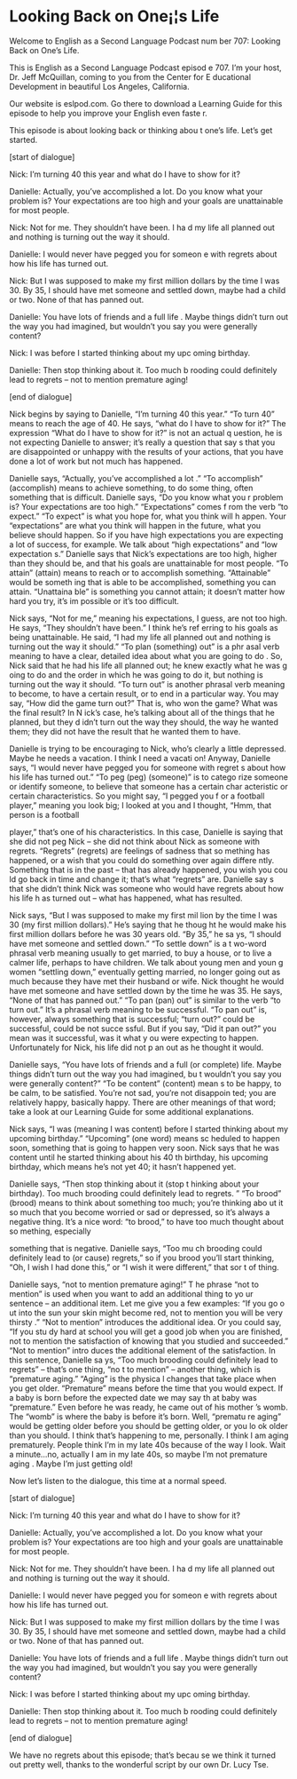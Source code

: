 # Looking Back on One¡¦s Life

Welcome to English as a Second Language Podcast num ber 707: Looking Back on One’s Life.

This is English as a Second Language Podcast episod e 707.  I’m your host, Dr. Jeff McQuillan, coming to you from the Center for E ducational Development in beautiful Los Angeles, California.

Our website is eslpod.com.  Go there to download a Learning Guide for this episode to help you improve your English even faste r.

This episode is about looking back or thinking abou t one’s life.  Let’s get started.

[start of dialogue]

Nick:  I’m turning 40 this year and what do I have to show for it?

Danielle:  Actually, you’ve accomplished a lot.  Do  you know what your problem is?  Your expectations are too high and your goals are unattainable for most people.

Nick:  Not for me.  They shouldn’t have been.  I ha d my life all planned out and nothing is turning out the way it should.

Danielle:  I would never have pegged you for someon e with regrets about how his life has turned out.

Nick:  But I was supposed to make my first million dollars by the time I was 30. By 35, I should have met someone and settled down, maybe had a child or two. None of that has panned out.

Danielle:  You have lots of friends and a full life .  Maybe things didn’t turn out the way you had imagined, but wouldn’t you say you were  generally content?

Nick:  I was before I started thinking about my upc oming birthday.

Danielle:  Then stop thinking about it.  Too much b rooding could definitely lead to regrets – not to mention premature aging!

[end of dialogue]

Nick begins by saying to Danielle, “I’m turning 40 this year.”  “To turn 40” means to reach the age of 40.  He says, “what do I have to show for it?”  The expression “What do I have to show for it?” is not an actual q uestion, he is not expecting Danielle to answer; it’s really a question that say s that you are disappointed or unhappy with the results of your actions, that you have done a lot of work but not much has happened.

Danielle says, “Actually, you’ve accomplished a lot .”  “To accomplish” (accomplish) means to achieve something, to do some thing, often something that is difficult.  Danielle says, “Do you know what you r problem is?  Your expectations are too high.”  “Expectations” comes f rom the verb “to expect.”  “To expect” is what you hope for, what you think will h appen.  Your “expectations” are what you think will happen in the future, what you believe should happen.  So if you have high expectations you are expecting a lot of success, for example.  We talk about “high expectations” and “low expectation s.”  Danielle says that Nick’s expectations are too high, higher than they should be, and that his goals are unattainable for most people.  “To attain” (attain)  means to reach or to accomplish something.  “Attainable” would be someth ing that is able to be accomplished, something you can attain.  “Unattaina ble” is something you cannot attain; it doesn’t matter how hard you try, it’s im possible or it’s too difficult.

Nick says, “Not for me,” meaning his expectations, I guess, are not too high.  He says, “They shouldn’t have been.”  I think he’s ref erring to his goals as being unattainable.  He said, “I had my life all planned out and nothing is turning out the way it should.”  “To plan (something) out” is a phr asal verb meaning to have a clear, detailed idea about what you are going to do .  So, Nick said that he had his life all planned out; he knew exactly what he was g oing to do and the order in which he was going to do it, but nothing is turning  out the way it should.  “To turn out” is another phrasal verb meaning to become, to have a certain result, or to end in a particular way.  You may say, “How did the  game turn out?”  That is, who won the game?  What was the final result?  In N ick’s case, he’s talking about all of the things that he planned, but they d idn’t turn out the way they should, the way he wanted them; they did not have the result that he wanted them to have.

Danielle is trying to be encouraging to Nick, who’s  clearly a little depressed. Maybe he needs a vacation.  I think I need a vacati on!  Anyway, Danielle says, “I would never have pegged you for someone with regret s about how his life has turned out.”  “To peg (peg) (someone)” is to catego rize someone or identify someone, to believe that someone has a certain char acteristic or certain characteristics.  So you might say, “I pegged you f or a football player,” meaning you look big; I looked at you and I thought, “Hmm, that person is a football

player,” that’s one of his characteristics.  In this case, Danielle is saying that she did not peg Nick – she did not think about Nick as someone with regrets. “Regrets” (regrets) are feelings of sadness that so mething has happened, or a wish that you could do something over again differe ntly.  Something that is in the past  – that has already happened, you wish you cou ld go back in time and change it; that’s what “regrets” are.  Danielle say s that she didn’t think Nick was someone who would have regrets about how his life h as turned out – what has happened, what has resulted.

Nick says, “But I was supposed to make my first mil lion by the time I was 30 (my first million dollars).”  He’s saying that he thoug ht he would make his first million dollars before he was 30 years old.  “By 35,” he sa ys, “I should have met someone and settled down.”  “To settle down” is a t wo-word phrasal verb meaning usually to get married, to buy a house, or to live a calmer life, perhaps to have children.  We talk about young men and youn g women “settling down,” eventually getting married, no longer going out as much because they have met their husband or wife.  Nick thought he would have met someone and have settled down by the time he was 35.  He says, “None  of that has panned out.” “To pan (pan) out” is similar to the verb “to turn out.”  It’s a phrasal verb meaning to be successful.  “To pan out” is, however, always  something that is successful; “turn out?” could be successful, could be not succe ssful.  But if you say, “Did it pan out?” you mean was it successful, was it what y ou were expecting to happen.  Unfortunately for Nick, his life did not p an out as he thought it would.

Danielle says, “You have lots of friends and a full  (or complete) life.  Maybe things didn’t turn out the way you had imagined, bu t wouldn’t you say you were generally content?”  “To be content” (content) mean s to be happy, to be calm, to be satisfied.  You’re not sad, you’re not disappoin ted; you are relatively happy, basically happy.  There are other meanings of that word; take a look at our Learning Guide for some additional explanations.

Nick says, “I was (meaning I was content) before I started thinking about my upcoming birthday.”  “Upcoming” (one word) means sc heduled to happen soon, something that is going to happen very soon.  Nick says that he was content until he started thinking about his 40 th  birthday, his upcoming birthday, which means he’s not yet 40; it hasn’t happened yet.

Danielle says, “Then stop thinking about it (stop t hinking about your birthday). Too much brooding could definitely lead to regrets. ”  “To brood” (brood) means to think about something too much; you’re thinking abo ut it so much that you become worried or sad or depressed, so it’s always a negative thing.  It’s a nice word: “to brood,” to have too much thought about so mething, especially

something that is negative.  Danielle says, “Too mu ch brooding could definitely lead to (or cause) regrets,” so if you brood you’ll  start thinking, “Oh, I wish I had done this,” or “I wish it were different,” that sor t of thing.

Danielle says, “not to mention premature aging!”  T he phrase “not to mention” is used when you want to add an additional thing to yo ur sentence – an additional item.  Let me give you a few examples: “If you go o ut into the sun your skin might become red, not to mention you will be very thirsty .”  “Not to mention” introduces the additional idea.  Or you could say, “If you stu dy hard at school you will get a good job when you are finished, not to mention the satisfaction of knowing that you studied and succeeded.”  “Not to mention” intro duces the additional element of the satisfaction.  In this sentence, Danielle sa ys, “Too much brooding could definitely lead to regrets” – that’s one thing, “no t to mention” – another thing, which is “premature aging.”  “Aging” is the physica l changes that take place when you get older.  “Premature” means before the time that you would expect.  If a baby is born before the expected date we may say th at baby was “premature.” Even before he was ready, he came out of his mother ’s womb.  The “womb” is where the baby is before it’s born.  Well, “prematu re aging” would be getting older before you should be getting older, or you lo ok older than you should.  I think that’s happening to me, personally.  I think I am aging prematurely.  People think I’m in my late 40s because of the way I look.   Wait a minute…no, actually I am in my late 40s, so maybe I’m not premature aging .  Maybe I’m just getting old!

Now let’s listen to the dialogue, this time at a normal speed.

[start of dialogue]

Nick:  I’m turning 40 this year and what do I have to show for it?

Danielle:  Actually, you’ve accomplished a lot.  Do  you know what your problem is?  Your expectations are too high and your goals are unattainable for most people.

Nick:  Not for me.  They shouldn’t have been.  I ha d my life all planned out and nothing is turning out the way it should.

Danielle:  I would never have pegged you for someon e with regrets about how his life has turned out.

Nick:  But I was supposed to make my first million dollars by the time I was 30. By 35, I should have met someone and settled down, maybe had a child or two. None of that has panned out.

Danielle:  You have lots of friends and a full life .  Maybe things didn’t turn out the way you had imagined, but wouldn’t you say you were  generally content?

Nick:  I was before I started thinking about my upc oming birthday.

Danielle:  Then stop thinking about it.  Too much b rooding could definitely lead to regrets – not to mention premature aging!

[end of dialogue]

We have no regrets about this episode; that’s becau se we think it turned out pretty well, thanks to the wonderful script by our own Dr. Lucy Tse.





